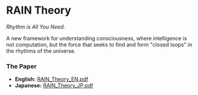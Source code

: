 # RAIN Theory

*Rhythm is All You Need.*

A new framework for understanding consciousness, where intelligence is not computation, but the force that seeks to find and form "closed loops" in the rhythms of the universe.

### The Paper
- **English:** [RAIN_Theory_EN.pdf](https://github.com/RyukuLogos/RAIN-theory-logical-/blob/main/Periodic%20Closure%20as%20a%20Unifying%20Principle%20of%20Intelligence%2C%20Meaning%2C%20and%20Consciousness_%20Proposing%20the%20RAIN%20Theory%20_%20by%20ryuku%20logos%20_%20Jul%2C%202025%20_%20Medium.pdf)
- **Japanese:** [RAIN_Theory_JP.pdf](https://github.com/RyukuLogos/RAIN-theory-logical-/blob/main/%E7%9F%A5%E6%80%A7%E3%80%81%E6%84%8F%E5%91%B3%E3%80%81%E6%84%8F%E8%AD%98%E3%81%AE%E7%B5%B1%E4%B8%80%E5%8E%9F%E7%90%86%E3%81%A8%E3%81%97%E3%81%A6%E3%81%AE%E5%91%A8%E6%9C%9F%E7%9A%84%E9%96%89%E5%8C%85%EF%BC%9ARAIN%E7%90%86%E8%AB%96%E3%81%AE%E6%8F%90%E5%94%B1%EF%BD%9C%E5%AD%A4%E9%AB%98%E3%81%AE%E6%80%9D%E6%83%B3%E5%AE%B6Ryuku%20Logos.pdf)

